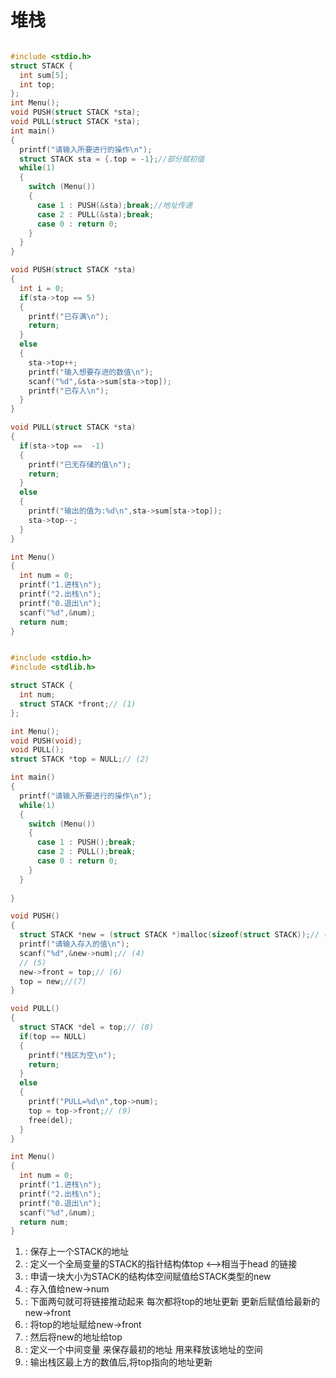 # 堆栈

```c title="使用数组实现堆栈效果"

#include <stdio.h>
struct STACK {
  int sum[5];
  int top;
};
int Menu();
void PUSH(struct STACK *sta);
void PULL(struct STACK *sta);
int main()
{
  printf("请输入所要进行的操作\n");
  struct STACK sta = {.top = -1};//部分赋初值
  while(1)
  {
    switch (Menu())
    {
      case 1 : PUSH(&sta);break;//地址传递
      case 2 : PULL(&sta);break;
      case 0 : return 0;
    }
  }
}

void PUSH(struct STACK *sta)
{
  int i = 0;
  if(sta->top == 5)
  {
    printf("已存满\n");
    return;
  }
  else 
  {
    sta->top++;
    printf("输入想要存进的数值\n");
    scanf("%d",&sta->sum[sta->top]);
    printf("已存入\n");
  }
}

void PULL(struct STACK *sta)
{
  if(sta->top ==  -1)
  {
    printf("已无存储的值\n");
    return;
  }
  else
  {
    printf("输出的值为:%d\n",sta->sum[sta->top]);
    sta->top--;
  }  
}

int Menu()
{
  int num = 0;
  printf("1.进栈\n");
  printf("2.出栈\n");
  printf("0.退出\n");
  scanf("%d",&num);
  return num;
}

```

```c title="使用链表实现"

#include <stdio.h>
#include <stdlib.h>

struct STACK {
  int num;
  struct STACK *front;// (1) 
};

int Menu();
void PUSH(void);
void PULL();
struct STACK *top = NULL;// (2) 

int main()
{
  printf("请输入所要进行的操作\n");
  while(1)
  {
    switch (Menu())
    {
      case 1 : PUSH();break;
      case 2 : PULL();break;
      case 0 : return 0;
    }
  }
  
}

void PUSH()
{
  struct STACK *new = (struct STACK *)malloc(sizeof(struct STACK));// (3)
  printf("请输入存入的值\n");
  scanf("%d",&new->num);// (4) 
  // (5)
  new->front = top;// (6)
  top = new;//(7)  
}

void PULL()
{
  struct STACK *del = top;// (8) 
  if(top == NULL)
  {
    printf("栈区为空\n");
    return;
  }
  else
  {
    printf("PULL=%d\n",top->num);
    top = top->front;// (9)
    free(del);
  }
}

int Menu()
{
  int num = 0;
  printf("1.进栈\n");
  printf("2.出栈\n");
  printf("0.退出\n");
  scanf("%d",&num);
  return num;
}

```

1. : 保存上一个STACK的地址
2. : 定义一个全局变量的STACK的指针结构体top <-->相当于head 的链接
3. : 申请一块大小为STACK的结构体空间赋值给STACK类型的new
4. : 存入值给new->num
5. : 下面两句就可将链接推动起来 每次都将top的地址更新 更新后赋值给最新的new->front
6. : 将top的地址赋给new->front
7. : 然后将new的地址给top 
8. : 定义一个中间变量 来保存最初的地址 用来释放该地址的空间 
9. : 输出栈区最上方的数值后,将top指向的地址更新

